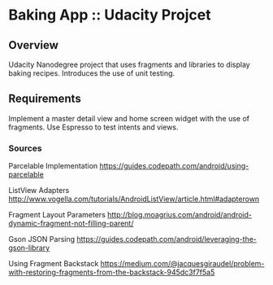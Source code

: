 # Baking App :: Udacity Projcet

## Overview

Udacity Nanodegree project that uses fragments and libraries to display baking recipes. Introduces the use of unit testing.
## Requirements

Implement a master detail view and home screen widget with the use of fragments. Use Espresso to test intents and views.

### Sources

Parcelable Implementation
https://guides.codepath.com/android/using-parcelable

ListView Adapters
http://www.vogella.com/tutorials/AndroidListView/article.html#adapterown

Fragment Layout Parameters
http://blog.moagrius.com/android/android-dynamic-fragment-not-filling-parent/

Gson JSON Parsing
https://guides.codepath.com/android/leveraging-the-gson-library

Using Fragment Backstack
https://medium.com/@jacquesgiraudel/problem-with-restoring-fragments-from-the-backstack-945dc3f7f5a5


